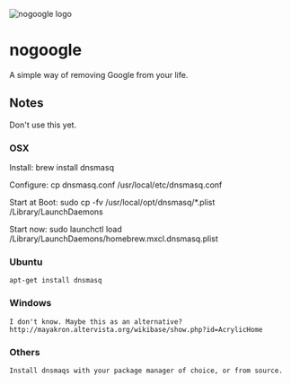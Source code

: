 ![nogoogle logo](http://i.imgur.com/Hd8W5Dw.png)
# nogoogle

A simple way of removing Google from your life.

## Notes

Don't use this yet.

### OSX

Install:
    brew install dnsmasq

Configure:
    cp dnsmasq.conf /usr/local/etc/dnsmasq.conf

Start at Boot:
    sudo cp -fv /usr/local/opt/dnsmasq/*.plist /Library/LaunchDaemons

Start now:
    sudo launchctl load /Library/LaunchDaemons/homebrew.mxcl.dnsmasq.plist

### Ubuntu

    apt-get install dnsmasq

### Windows

    I don't know. Maybe this as an alternative? http://mayakron.altervista.org/wikibase/show.php?id=AcrylicHome

### Others

    Install dnsmaqs with your package manager of choice, or from source.
